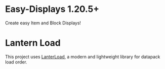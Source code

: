 # Easy-Displays 1.20.5+
Create easy Item and Block Displays!

# Lantern Load
This project uses [LanterLoad](https://github.com/LanternMC/Load), a modern and lightweight library for datapack load order.
